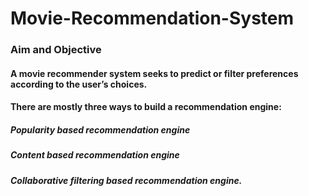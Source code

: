 # Movie-Recommendation-System

### Aim and Objective
#### A movie recommender system seeks to predict or filter preferences according to the user’s choices.
#### There are mostly three ways to build a recommendation engine:
##### Popularity based recommendation engine
##### Content based recommendation engine
##### Collaborative filtering based recommendation engine.

